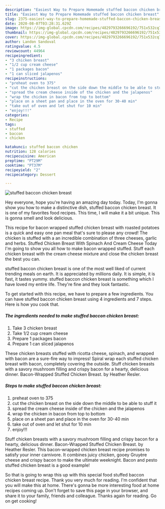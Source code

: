 ```yaml
---
description: "Easiest Way to Prepare Homemade stuffed baccon chicken breast"
title: "Easiest Way to Prepare Homemade stuffed baccon chicken breast"
slug: 2375-easiest-way-to-prepare-homemade-stuffed-baccon-chicken-breast
date: 2020-08-07T03:28:31.629Z
image: https://img-global.cpcdn.com/recipes/4829793266696192/751x532cq70/stuffed-baccon-chicken-breast-recipe-main-photo.jpg
thumbnail: https://img-global.cpcdn.com/recipes/4829793266696192/751x532cq70/stuffed-baccon-chicken-breast-recipe-main-photo.jpg
cover: https://img-global.cpcdn.com/recipes/4829793266696192/751x532cq70/stuffed-baccon-chicken-breast-recipe-main-photo.jpg
author: Landon Sandoval
ratingvalue: 4.5
reviewcount: 44964
recipeingredient:
- "3 chicken breast"
- "1/2 cup cream cheese"
- "1 packages bacon"
- "1 can sliced jalapenos"
recipeinstructions:
- "preheat oven to 375"
- "cut the chicken breast on the side down the middle to be able to stuff it"
- "spread the cream cheese inside of the chicken and the jalapenos"
- "wrap the chicken in bacon from top to bottom"
- "place on a sheet pan and place in the oven for 30-40 min"
- "take out of oven and let shut for 10 min"
- "enjoy!!!"
categories:
- Recipe
tags:
- stuffed
- baccon
- chicken

katakunci: stuffed baccon chicken 
nutrition: 128 calories
recipecuisine: American
preptime: "PT29M"
cooktime: "PT37M"
recipeyield: "2"
recipecategory: Dessert

---
```



![stuffed baccon chicken breast](https://img-global.cpcdn.com/recipes/4829793266696192/751x532cq70/stuffed-baccon-chicken-breast-recipe-main-photo.jpg)

Hey everyone, hope you're having an amazing day today. Today, I'm gonna show you how to make a distinctive dish, stuffed baccon chicken breast. It is one of my favorites food recipes. This time, I will make it a bit unique. This is gonna smell and look delicious.

This recipe for bacon wrapped stuffed chicken breast with roasted potatoes is a quick and easy one pan meal that&#39;s sure to please any crowd! The chicken is stuffed with a an incredible combination of three cheeses, garlic and herbs. Stuffed Chicken Breast With Spinach And Cream Cheese Today I&#39;m going to show you all how to make bacon wrapped stuffed. Stuff each chicken breast with the cream cheese mixture and close the chicken breast the best you can.

stuffed baccon chicken breast is one of the most well liked of current trending meals on earth. It is appreciated by millions daily. It is simple, it is fast, it tastes yummy. stuffed baccon chicken breast is something which I have loved my entire life. They're fine and they look fantastic.


To get started with this recipe, we have to prepare a few ingredients. You can have stuffed baccon chicken breast using 4 ingredients and 7 steps. Here is how you cook that.

<!--inarticleads1-->

##### The ingredients needed to make stuffed baccon chicken breast:

1. Take 3 chicken breast
1. Take 1/2 cup cream cheese
1. Prepare 1 packages bacon
1. Prepare 1 can sliced jalapenos


These chicken breasts stuffed with ricotta cheese, spinach, and wrapped with bacon are a sure-fire way to impress! Spiral wrap each stuffed chicken breast with bacon, completely covering the outside. Stuff chicken breasts with a savory mushroom filling and crispy bacon for a hearty, delicious dinner. Bacon-Wrapped Stuffed Chicken Breast. by Heather Resler. 

<!--inarticleads2-->

##### Steps to make stuffed baccon chicken breast:

1. preheat oven to 375
1. cut the chicken breast on the side down the middle to be able to stuff it
1. spread the cream cheese inside of the chicken and the jalapenos
1. wrap the chicken in bacon from top to bottom
1. place on a sheet pan and place in the oven for 30-40 min
1. take out of oven and let shut for 10 min
1. enjoy!!!


Stuff chicken breasts with a savory mushroom filling and crispy bacon for a hearty, delicious dinner. Bacon-Wrapped Stuffed Chicken Breast. by Heather Resler. This bacon-wrapped chicken breast recipe promises to satisfy your inner carnivore. It combines juicy chicken, gooey Gruyère cheese and crispy bacon to make the ultimate weeknight. Bacon and pesto stuffed chicken breast is a good example! 

So that is going to wrap this up with this special food stuffed baccon chicken breast recipe. Thank you very much for reading. I'm confident that you will make this at home. There's gonna be more interesting food at home recipes coming up. Don't forget to save this page in your browser, and share it to your family, friends and colleague. Thanks again for reading. Go on get cooking!
